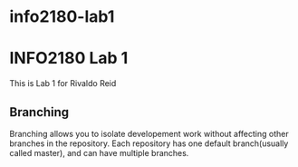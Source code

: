 # info2180-lab1

# INFO2180 Lab 1
 This is  Lab 1 for Rivaldo Reid

 ## Branching 
 Branching allows you to isolate developement work without affecting other branches in the repository. Each repository has one default branch(usually called master), and can have multiple branches.
 